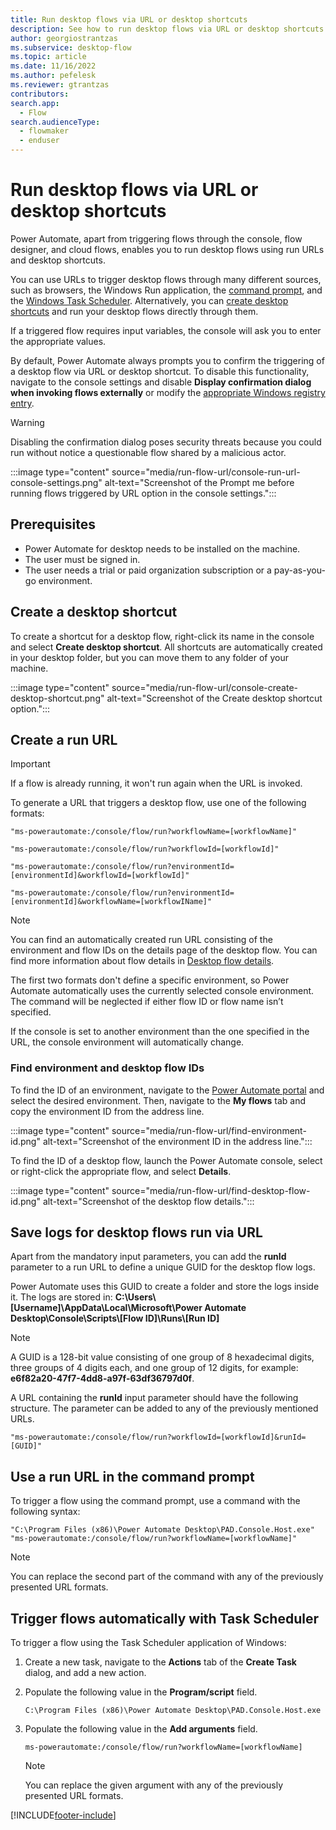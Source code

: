 ```yaml
---
title: Run desktop flows via URL or desktop shortcuts
description: See how to run desktop flows via URL or desktop shortcuts.
author: georgiostrantzas
ms.subservice: desktop-flow
ms.topic: article
ms.date: 11/16/2022
ms.author: pefelesk
ms.reviewer: gtrantzas
contributors:
search.app: 
  - Flow 
search.audienceType: 
  - flowmaker
  - enduser
---
```


# Run desktop flows via URL or desktop shortcuts

Power Automate, apart from triggering flows through the console, flow designer, and cloud flows, enables you to run desktop flows using run URLs and desktop shortcuts.

You can use URLs to trigger desktop flows through many different sources, such as browsers, the Windows Run application, the [command prompt](#use-a-run-url-in-the-command-prompt), and the [Windows Task Scheduler](#trigger-flows-automatically-with-task-scheduler). Alternatively, you can [create desktop shortcuts](#create-a-desktop-shortcut) and run your desktop flows directly through them.

If a triggered flow requires input variables, the console will ask you to enter the appropriate values.

By default, Power Automate always prompts you to confirm the triggering of a desktop flow via URL or desktop shortcut. To disable this functionality, navigate to the console settings and disable **Display confirmation dialog when invoking flows externally** or modify the [appropriate Windows registry entry](governance.md#configure-power-automate-for-desktop-confirmation-dialog-when-invoking-flows-via-url-or-desktop-shortcut).

> [!WARNING]
> Disabling the confirmation dialog poses security threats because you could run without notice a questionable flow shared by a malicious actor.

:::image type="content" source="media/run-flow-url/console-run-url-console-settings.png" alt-text="Screenshot of the Prompt me before running flows triggered by URL option in the console settings.":::

## Prerequisites

- Power Automate for desktop needs to be installed on the machine.
- The user must be signed in.
- The user needs a trial or paid organization subscription or a pay-as-you-go environment.

## Create a desktop shortcut

To create a shortcut for a desktop flow, right-click its name in the console and select **Create desktop shortcut**. All shortcuts are automatically created in your desktop folder, but you can move them to any folder of your machine.

:::image type="content" source="media/run-flow-url/console-create-desktop-shortcut.png" alt-text="Screenshot of the Create desktop shortcut option.":::

## Create a run URL

> [!Important]
> If a flow is already running, it won't run again when the URL is invoked.

To generate a URL that triggers a desktop flow, use one of the following formats:

```
"ms-powerautomate:/console/flow/run?workflowName=[workflowName]"
```

```
"ms-powerautomate:/console/flow/run?workflowId=[workflowId]"
```

```
"ms-powerautomate:/console/flow/run?environmentId=[environmentId]&workflowId=[workflowId]"
```

```
"ms-powerautomate:/console/flow/run?environmentId=[environmentId]&workflowName=[workflowIName]"
```

> [!NOTE]
> You can find an automatically created run URL consisting of the environment and flow IDs on the details page of the desktop flow. You can find more information about flow details in [Desktop flow details](console.md#desktop-flow-details).

The first two formats don't define a specific environment, so Power Automate automatically uses the currently selected console environment. The command will be neglected if either flow ID or flow name isn’t specified.

If the console is set to another environment than the one specified in the URL, the console environment will automatically change.

### Find environment and desktop flow IDs

To find the ID of an environment, navigate to the [Power Automate portal](https://flow.microsoft.com/) and select the desired environment. Then, navigate to the **My flows** tab and copy the environment ID from the address line.

:::image type="content" source="media/run-flow-url/find-environment-id.png" alt-text="Screenshot of the environment ID in the address line.":::

To find the ID of a desktop flow, launch the Power Automate console, select or right-click the appropriate flow, and select **Details**.

:::image type="content" source="media/run-flow-url/find-desktop-flow-id.png" alt-text="Screenshot of the desktop flow details.":::

## Save logs for desktop flows run via URL

Apart from the mandatory input parameters, you can add the **runId** parameter to a run URL to define a unique GUID for the desktop flow logs.

Power Automate uses this GUID to create a folder and store the logs inside it. The logs are stored in: **C:\Users\\[Username]\AppData\Local\Microsoft\Power Automate Desktop\Console\Scripts\\[Flow ID]\Runs\\[Run ID]**

> [!NOTE]
> A GUID is a 128-bit value consisting of one group of 8 hexadecimal digits, three groups of 4 digits each, and one group of 12 digits, for example: **e6f82a20-47f7-4dd8-a97f-63df36797d0f**.

A URL containing the **runId** input parameter should have the following structure. The parameter can be added to any of the previously mentioned URLs.

```
"ms-powerautomate:/console/flow/run?workflowId=[workflowId]&runId=[GUID]"
```

## Use a run URL in the command prompt

To trigger a flow using the command prompt, use a command with the following syntax:

```
"C:\Program Files (x86)\Power Automate Desktop\PAD.Console.Host.exe" "ms-powerautomate:/console/flow/run?workflowName=[workflowName]"
```

> [!NOTE]
> You can replace the second part of the command with any of the previously presented URL formats.

## Trigger flows automatically with Task Scheduler

To trigger a flow using the Task Scheduler application of Windows:

1. Create a new task, navigate to the **Actions** tab of the **Create Task** dialog, and add a new action.

1. Populate the following value in the **Program/script** field.

    ```
    C:\Program Files (x86)\Power Automate Desktop\PAD.Console.Host.exe
    ```

1. Populate the following value in the **Add arguments** field.

    ```
    ms-powerautomate:/console/flow/run?workflowName=[workflowName]
    ```

    >[!NOTE]
    > You can replace the given argument with any of the previously presented URL formats.

[!INCLUDE[footer-include](../includes/footer-banner.md)]
